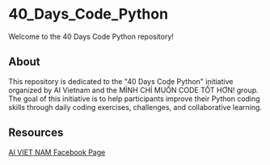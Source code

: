 # 40_Days_Code_Python


Welcome to the 40 Days Code Python repository!


## About

This repository is dedicated to the "40 Days Code Python" initiative organized by AI Vietnam and the MÌNH CHỈ MUỐN CODE TỐT HƠN! group. The goal of this initiative is to help participants improve their Python coding skills through daily coding exercises, challenges, and collaborative learning.

## Resources

[AI VIET NAM Facebook Page](https://www.facebook.com/aivietnam.edu.vn)
